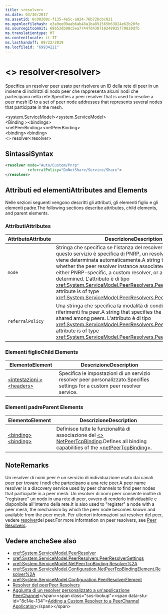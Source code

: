 ```yaml
---
title: <resolver>
ms.date: 03/30/2017
ms.assetid: 0c00200c-f135-4e5c-a024-76b72bcbc021
ms.openlocfilehash: e3a9ee00aab6ab48a1ba891565b63824e62b20fe
ms.sourcegitcommit: 68653db98c5ea7744fd438710248935f70020dfb
ms.translationtype: MT
ms.contentlocale: it-IT
ms.lasthandoff: 08/22/2019
ms.locfileid: "69934221"
---
```

# <a name="resolver"></a><span data-ttu-id="8c14e-101">\<> resolver</span><span class="sxs-lookup"><span data-stu-id="8c14e-101">\<resolver></span></span>
<span data-ttu-id="8c14e-102">Specifica un resolver peer usato per risolvere un ID della rete di peer in un insieme di indirizzi di nodo peer che rappresenta alcuni nodi che partecipano nella rete.</span><span class="sxs-lookup"><span data-stu-id="8c14e-102">Specifies a peer resolver that is used to resolve a peer mesh ID to a set of peer node addresses that represents several nodes that participate in the mesh.</span></span>  
  
 <span data-ttu-id="8c14e-103">\<system.ServiceModel></span><span class="sxs-lookup"><span data-stu-id="8c14e-103">\<system.ServiceModel></span></span>  
<span data-ttu-id="8c14e-104">\<Binding ></span><span class="sxs-lookup"><span data-stu-id="8c14e-104">\<bindings></span></span>  
<span data-ttu-id="8c14e-105">\<netPeerBinding></span><span class="sxs-lookup"><span data-stu-id="8c14e-105">\<netPeerBinding></span></span>  
<span data-ttu-id="8c14e-106">\<binding></span><span class="sxs-lookup"><span data-stu-id="8c14e-106">\<binding></span></span>  
<span data-ttu-id="8c14e-107">\<> resolver</span><span class="sxs-lookup"><span data-stu-id="8c14e-107">\<resolver></span></span>  
  
## <a name="syntax"></a><span data-ttu-id="8c14e-108">Sintassi</span><span class="sxs-lookup"><span data-stu-id="8c14e-108">Syntax</span></span>  
  
```xml  
<resolver mode="Auto/Custom/Pnrp"
          referralPolicy="DoNotShare/Service/Share">
</resolver>
```  
  
## <a name="attributes-and-elements"></a><span data-ttu-id="8c14e-109">Attributi ed elementi</span><span class="sxs-lookup"><span data-stu-id="8c14e-109">Attributes and Elements</span></span>  
 <span data-ttu-id="8c14e-110">Nelle sezioni seguenti vengono descritti gli attributi, gli elementi figlio e gli elementi padre.</span><span class="sxs-lookup"><span data-stu-id="8c14e-110">The following sections describe attributes, child elements, and parent elements.</span></span>  
  
### <a name="attributes"></a><span data-ttu-id="8c14e-111">Attributi</span><span class="sxs-lookup"><span data-stu-id="8c14e-111">Attributes</span></span>  
  
|<span data-ttu-id="8c14e-112">Attributo</span><span class="sxs-lookup"><span data-stu-id="8c14e-112">Attribute</span></span>|<span data-ttu-id="8c14e-113">Descrizione</span><span class="sxs-lookup"><span data-stu-id="8c14e-113">Description</span></span>|  
|---------------|-----------------|  
|`mode`|<span data-ttu-id="8c14e-114">Stringa che specifica se l'istanza del resolver peer associata a questo servizio è specifica di PNRP, un resolver personalizzato o viene determinata automaticamente.</span><span class="sxs-lookup"><span data-stu-id="8c14e-114">A string that specifies whether the peer resolver instance associated with this service is either PNRP-specific, a custom resolver, or automatically determined.</span></span> <span data-ttu-id="8c14e-115">L'attributo è di tipo <xref:System.ServiceModel.PeerResolvers.PeerResolverMode>.</span><span class="sxs-lookup"><span data-stu-id="8c14e-115">This attribute is of type <xref:System.ServiceModel.PeerResolvers.PeerResolverMode>.</span></span>|  
|`referralPolicy`|<span data-ttu-id="8c14e-116">Una stringa che specifica la modalità di condivisione dei riferimenti fra peer.</span><span class="sxs-lookup"><span data-stu-id="8c14e-116">A string that specifies the way referrals are shared among peers.</span></span> <span data-ttu-id="8c14e-117">L'attributo è di tipo <xref:System.ServiceModel.PeerResolvers.PeerReferralPolicy>.</span><span class="sxs-lookup"><span data-stu-id="8c14e-117">This attribute is of type <xref:System.ServiceModel.PeerResolvers.PeerReferralPolicy>.</span></span>|  
  
### <a name="child-elements"></a><span data-ttu-id="8c14e-118">Elementi figlio</span><span class="sxs-lookup"><span data-stu-id="8c14e-118">Child Elements</span></span>  
  
|<span data-ttu-id="8c14e-119">Elemento</span><span class="sxs-lookup"><span data-stu-id="8c14e-119">Element</span></span>|<span data-ttu-id="8c14e-120">Descrizione</span><span class="sxs-lookup"><span data-stu-id="8c14e-120">Description</span></span>|  
|-------------|-----------------|  
|[<span data-ttu-id="8c14e-121">\<intestazioni ></span><span class="sxs-lookup"><span data-stu-id="8c14e-121">\<headers></span></span>](headers.md)|<span data-ttu-id="8c14e-122">Specifica le impostazioni di un servizio resolver peer personalizzato.</span><span class="sxs-lookup"><span data-stu-id="8c14e-122">Specifies settings for a custom peer resolver service.</span></span>|  
  
### <a name="parent-elements"></a><span data-ttu-id="8c14e-123">Elementi padre</span><span class="sxs-lookup"><span data-stu-id="8c14e-123">Parent Elements</span></span>  
  
|<span data-ttu-id="8c14e-124">Elemento</span><span class="sxs-lookup"><span data-stu-id="8c14e-124">Element</span></span>|<span data-ttu-id="8c14e-125">Descrizione</span><span class="sxs-lookup"><span data-stu-id="8c14e-125">Description</span></span>|  
|-------------|-----------------|  
|[<span data-ttu-id="8c14e-126">\<binding></span><span class="sxs-lookup"><span data-stu-id="8c14e-126">\<binding></span></span>](../../../misc/binding.md)|<span data-ttu-id="8c14e-127">Definisce tutte le funzionalità di associazione del [ \<> NetPeerTcpBinding](netpeertcpbinding.md).</span><span class="sxs-lookup"><span data-stu-id="8c14e-127">Defines all binding capabilities of the [\<netPeerTcpBinding>](netpeertcpbinding.md).</span></span>|  
  
## <a name="remarks"></a><span data-ttu-id="8c14e-128">Note</span><span class="sxs-lookup"><span data-stu-id="8c14e-128">Remarks</span></span>  
 <span data-ttu-id="8c14e-129">Un resolver di nomi peer è un servizio di individuazione usato dai canali peer per trovare i nodi che partecipano a una rete peer.</span><span class="sxs-lookup"><span data-stu-id="8c14e-129">A peer name resolver is a discovery service used by peer channels to find peer nodes that participate in a peer mesh.</span></span> <span data-ttu-id="8c14e-130">Un resolver di nomi peer consente inoltre di "registrare" un nodo in una rete di peer, ovvero di renderlo individuabile e disponibile all'interno della rete.</span><span class="sxs-lookup"><span data-stu-id="8c14e-130">It is also used to "register" a node with a peer mesh, the mechanism by which the peer node becomes known and available from the peer mesh.</span></span> <span data-ttu-id="8c14e-131">Per ulteriori informazioni sui resolver del peer, vedere [resolver](../../../wcf/feature-details/peer-resolvers.md)del peer.</span><span class="sxs-lookup"><span data-stu-id="8c14e-131">For more information on peer resolvers, see [Peer Resolvers](../../../wcf/feature-details/peer-resolvers.md).</span></span>  
  
## <a name="see-also"></a><span data-ttu-id="8c14e-132">Vedere anche</span><span class="sxs-lookup"><span data-stu-id="8c14e-132">See also</span></span>

- <xref:System.ServiceModel.PeerResolver>
- <xref:System.ServiceModel.PeerResolvers.PeerResolverSettings>
- <xref:System.ServiceModel.NetPeerTcpBinding.Resolver%2A>
- <xref:System.ServiceModel.Configuration.NetPeerTcpBindingElement.Resolver%2A>
- <xref:System.ServiceModel.Configuration.PeerResolverElement>
- [<span data-ttu-id="8c14e-133">Resolver del peer</span><span class="sxs-lookup"><span data-stu-id="8c14e-133">Peer Resolvers</span></span>](../../../wcf/feature-details/peer-resolvers.md)
- <span data-ttu-id="8c14e-134">[Aggiunta di un resolver personalizzato a un'applicazione PeerChannel](https://docs.microsoft.com/previous-versions/ms730105(v=vs.90))</span><span class="sxs-lookup"><span data-stu-id="8c14e-134">[Adding a Custom Resolver to a PeerChannel Application](https://docs.microsoft.com/previous-versions/ms730105(v=vs.90))</span></span>
